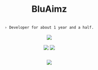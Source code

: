 <div align="center">
  <h1 align="center"><b>BluAimz</b></h1>
  <br>
  <code align=center>› Developer for about 1 year and a half.</code>
  <br>
  <br>
  <a href="https://github.com/BluAimz" alt="BluAimz"><img src="https://skillicons.dev/icons?i=js,html,css,discord,mongodb,github&theme=dark"></a>
<br>
    <br>
    <tr><td style="padding: 0; width=50%">
      <img src="https://github-readme-stats.vercel.app/api/?username=BluAimz&show_icons=true&title_color=539BF5&text_color=9f9f9f&bg_color=00000000&hide_border=true&icon_color=539BF5&hide_title=true&count_private=true" /></td>
      <td style="padding: 0; width=50%"><img src="https://github-readme-stats.vercel.app/api/top-langs/?username=BluAimz&show_icons=true&title_color=539BF5&text_color=9f9f9f&bg_color=00000000&hide_border=true&icon_color=00000000&count_private=true" /></td></tr>
  
  ##
 
  <a href="https://discord.com/users/736887813974392844" alt="BluAimz" align="center"><img src="https://lanyard.cnrad.dev/api/736887813974392844"/></a>
  <br>
</div>

